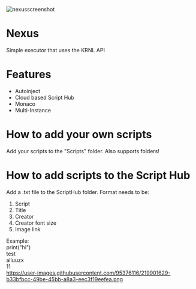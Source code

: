 ![nexusscreenshot](https://user-images.githubusercontent.com/95376116/219901629-b33bfbcc-49be-45bb-a8a3-eec3f19eefea.png)


# Nexus
Simple executor that uses the KRNL API

# Features
* Autoinject
* Cloud based Script Hub
* Monaco
* Multi-Instance

# How to add your own scripts
Add your scripts to the "Scripts" folder.
Also supports folders!

# How to add scripts to the Script Hub
Add a .txt file to the ScriptHub folder. Format needs to be:
1. Script
2. Title
3. Creator
4. Creator font size
5. Image link

Example: <br />
print("hi") <br />
test <br />
alluuzx <br />
11 <br />
https://user-images.githubusercontent.com/95376116/219901629-b33bfbcc-49be-45bb-a8a3-eec3f19eefea.png <br />
